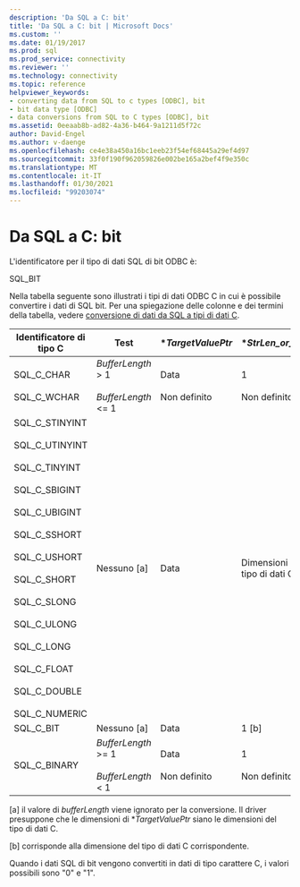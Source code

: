 ```yaml
---
description: 'Da SQL a C: bit'
title: 'Da SQL a C: bit | Microsoft Docs'
ms.custom: ''
ms.date: 01/19/2017
ms.prod: sql
ms.prod_service: connectivity
ms.reviewer: ''
ms.technology: connectivity
ms.topic: reference
helpviewer_keywords:
- converting data from SQL to c types [ODBC], bit
- bit data type [ODBC]
- data conversions from SQL to C types [ODBC], bit
ms.assetid: 0eeaab8b-ad82-4a36-b464-9a1211d5f72c
author: David-Engel
ms.author: v-daenge
ms.openlocfilehash: ce4e38a450a16bc1eeb23f54ef68445a29ef4d97
ms.sourcegitcommit: 33f0f190f962059826e002be165a2bef4f9e350c
ms.translationtype: MT
ms.contentlocale: it-IT
ms.lasthandoff: 01/30/2021
ms.locfileid: "99203074"
---
```

# <a name="sql-to-c-bit"></a>Da SQL a C: bit
L'identificatore per il tipo di dati SQL di bit ODBC è:  
  
 SQL_BIT  
  
 Nella tabella seguente sono illustrati i tipi di dati ODBC C in cui è possibile convertire i dati di SQL bit. Per una spiegazione delle colonne e dei termini della tabella, vedere [conversione di dati da SQL a tipi di dati C](../../../odbc/reference/appendixes/converting-data-from-sql-to-c-data-types.md).  
  
|Identificatore di tipo C|Test|**TargetValuePtr*|**StrLen_or_IndPtr*|SQLSTATE|  
|-----------------------|----------|------------------------|----------------------------|--------------|  
|SQL_C_CHAR<br /><br /> SQL_C_WCHAR|*BufferLength* > 1<br /><br /> *BufferLength* <= 1|Data<br /><br /> Non definito|1<br /><br /> Non definito|n/d<br /><br /> 22003|  
|SQL_C_STINYINT<br /><br /> SQL_C_UTINYINT<br /><br /> SQL_C_TINYINT<br /><br /> SQL_C_SBIGINT<br /><br /> SQL_C_UBIGINT<br /><br /> SQL_C_SSHORT<br /><br /> SQL_C_USHORT<br /><br /> SQL_C_SHORT<br /><br /> SQL_C_SLONG<br /><br /> SQL_C_ULONG<br /><br /> SQL_C_LONG<br /><br /> SQL_C_FLOAT<br /><br /> SQL_C_DOUBLE<br /><br /> SQL_C_NUMERIC|Nessuno [a]|Data|Dimensioni del tipo di dati C|n/d|  
|SQL_C_BIT|Nessuno [a]|Data|1 [b]|n/d|  
|SQL_C_BINARY|*BufferLength* >= 1<br /><br /> *BufferLength* < 1|Data<br /><br /> Non definito|1<br /><br /> Non definito|n/d<br /><br /> 22003|  
  
 [a] il valore di *bufferLength* viene ignorato per la conversione. Il driver presuppone che le dimensioni di **TargetValuePtr* siano le dimensioni del tipo di dati C.  
  
 [b] corrisponde alla dimensione del tipo di dati C corrispondente.  
  
 Quando i dati SQL di bit vengono convertiti in dati di tipo carattere C, i valori possibili sono "0" e "1".
